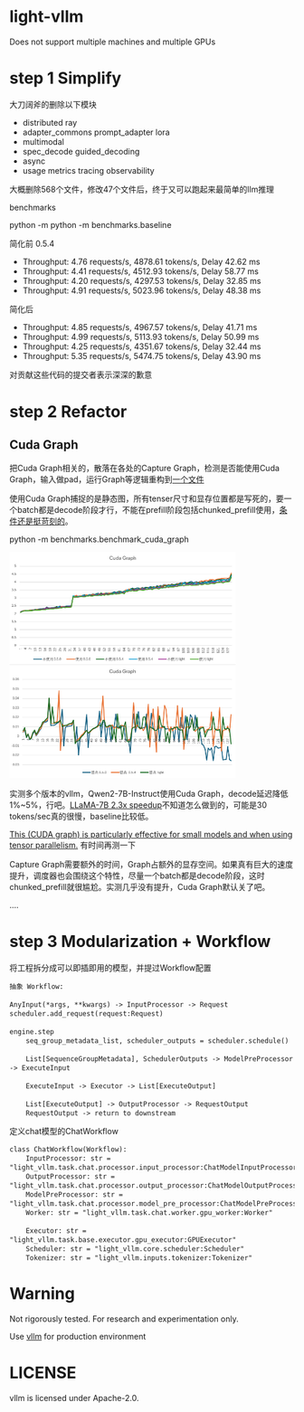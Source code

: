 # light-vllm
Does not support multiple machines and multiple GPUs

# step 1 Simplify
大刀阔斧的删除以下模块
- distributed ray
- adapter_commons prompt_adapter lora 
- multimodal
- spec_decode guided_decoding
- async
- usage metrics tracing observability

大概删除568个文件，修改47个文件后，终于又可以跑起来最简单的llm推理

benchmarks

python -m python -m benchmarks.baseline

简化前 0.5.4
- Throughput: 4.76 requests/s, 4878.61 tokens/s, Delay 42.62 ms
- Throughput: 4.41 requests/s, 4512.93 tokens/s, Delay 58.77 ms
- Throughput: 4.20 requests/s, 4297.53 tokens/s, Delay 32.85 ms
- Throughput: 4.91 requests/s, 5023.96 tokens/s, Delay 48.38 ms

简化后
- Throughput: 4.85 requests/s, 4967.57 tokens/s, Delay 41.71 ms
- Throughput: 4.99 requests/s, 5113.93 tokens/s, Delay 50.99 ms
- Throughput: 4.25 requests/s, 4351.67 tokens/s, Delay 32.44 ms
- Throughput: 5.35 requests/s, 5474.75 tokens/s, Delay 43.90 ms

对贡献这些代码的提交者表示深深的歉意

# step 2 Refactor

## Cuda Graph
把Cuda Graph相关的，散落在各处的Capture Graph，检测是否能使用Cuda Graph，输入做pad，运行Graph等逻辑重构到[一个文件](https://github.com/noooop/light-vllm/blob/main/vllm/worker/cuda_graph_util.py)

使用Cuda Graph捕捉的是静态图，所有tenser尺寸和显存位置都是写死的，要一个batch都是decode阶段才行，不能在prefill阶段包括chunked_prefill使用，[条件还是挺苛刻的](https://github.com/noooop/light-vllm/blob/main/vllm/worker/cuda_graph_util.py#L248)。

python -m benchmarks.benchmark_cuda_graph

<img src="https://github.com/noooop/noooop.github.io/blob/main/benchmarking/light-vllm/cuda_graph.png?raw=true" width="400">

实测多个版本的vllm，Qwen2-7B-Instruct使用Cuda Graph，decode延迟降低1%~5%，行吧。[LLaMA-7B 2.3x speedup](https://fireworks.ai/blog/speed-python-pick-two-how-cuda-graphs-enable-fast-python-code-for-deep-learning#llama27b--cuda-graph-inference-performance-results)不知道怎么做到的，可能是30 tokens/sec真的很慢，baseline比较低。

[This (CUDA graph) is particularly effective for small models and when using tensor parallelism.](https://github.com/vllm-project/vllm/pull/1926) 有时间再测一下

Capture Graph需要额外的时间，Graph占额外的显存空间。如果真有巨大的速度提升，调度器也会围绕这个特性，尽量一个batch都是decode阶段，这时chunked_prefill就很尴尬。实测几乎没有提升，Cuda Graph默认关了吧。

....

# step 3 Modularization + Workflow

将工程拆分成可以即插即用的模型，并提过Workflow配置

```
抽象 Workflow:

AnyInput(*args, **kwargs) -> InputProcessor -> Request
scheduler.add_request(request:Request)

engine.step
    seq_group_metadata_list, scheduler_outputs = scheduler.schedule()

    List[SequenceGroupMetadata], SchedulerOutputs -> ModelPreProcessor -> ExecuteInput

    ExecuteInput -> Executor -> List[ExecuteOutput]

    List[ExecuteOutput] -> OutputProcessor -> RequestOutput
    RequestOutput -> return to downstream
```

定义chat模型的ChatWorkflow

```
class ChatWorkflow(Workflow):
    InputProcessor: str = "light_vllm.task.chat.processor.input_processor:ChatModelInputProcessor"
    OutputProcessor: str = "light_vllm.task.chat.processor.output_processor:ChatModelOutputProcessor"
    ModelPreProcessor: str = "light_vllm.task.chat.processor.model_pre_processor:ChatModelPreProcessor"
    Worker: str = "light_vllm.task.chat.worker.gpu_worker:Worker"
    
    Executor: str = "light_vllm.task.base.executor.gpu_executor:GPUExecutor"
    Scheduler: str = "light_vllm.core.scheduler:Scheduler"
    Tokenizer: str = "light_vllm.inputs.tokenizer:Tokenizer"
```



# Warning
Not rigorously tested.
For research and experimentation only.

Use [vllm](https://github.com/vllm-project/vllm) for production environment


# LICENSE
vllm is licensed under Apache-2.0.
